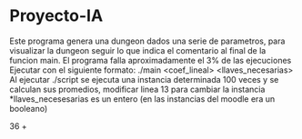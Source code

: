 # Proyecto-IA
Este programa genera una dungeon dados una serie de parametros, para visualizar la dungeon seguir lo que indica el comentario al final de la funcion main.
El programa falla aproximadamente el 3% de las ejecuciones
Ejecutar con el siguiente formato:
./main <habitaciones> <llaves> <barreras> <coef_lineal> <llaves_necesarias>
Al ejecutar ./script se ejecuta una instancia determinada 100 veces y se calculan sus promedios, modificar linea 13 para cambiar la instancia
*llaves_necesesarias es un entero (en las instancias del moodle era un booleano)

36 +